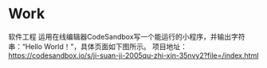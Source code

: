 # Work
软件工程
运用在线编辑器CodeSandbox写一个能运行的小程序，并输出字符串：“Hello World！”，具体页面如下图所示。
项目地址：
https://codesandbox.io/s/ji-suan-ji-2005qu-zhi-xin-35nvy2?file=/index.html
